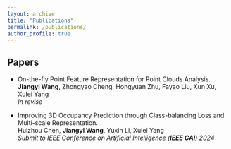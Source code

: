 ```yaml
---
layout: archive
title: "Publications"
permalink: /publications/
author_profile: true
---
```


## Papers

* On-the-fly Point Feature Representation for Point Clouds Analysis. \
  **Jiangyi Wang**, Zhongyao Cheng, Hongyuan Zhu, Fayao Liu, Xun Xu, Xulei Yang \
  *In revise*

* Improving 3D Occupancy Prediction through Class-balancing Loss and Multi-scale Representation. \
  Huizhou Chen, **Jiangyi Wang**, Yuxin Li, Xulei Yang \
  *Submit to IEEE Conference on Artificial Intelligence (**IEEE CAI**) 2024*
